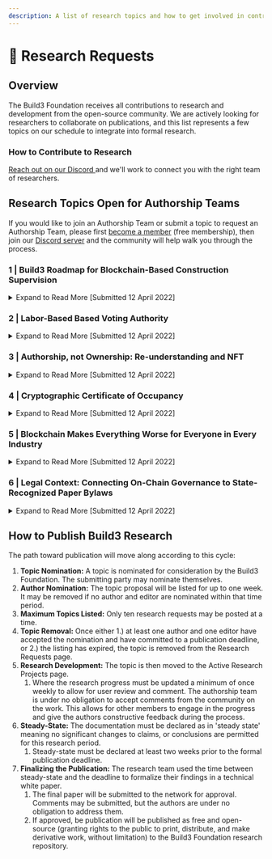 ```yaml
---
description: A list of research topics and how to get involved in contributing.
---
```


# 📢 Research Requests

## Overview

The Build3 Foundation receives all contributions to research and development from the open-source community. We are actively looking for researchers to collaborate on publications, and this list represents a few topics on our schedule to integrate into formal research.

### How to Contribute to Research&#x20;

[Reach out on our Discord ](https://discord.gg/jJhp58PFA2)and we'll work to connect you with the right team of researchers.

## Research Topics Open for Authorship Teams

If you would like to join an Authorship Team or submit a topic to request an Authorship Team, please first [become a member](https://www.build3.foundation/members) (free membership), then join our [Discord server](https://discord.gg/jJhp58PFA2) and the community will help walk you through the process.

### 1 | Build3 Roadmap for Blockchain-Based Construction Supervision

<details>

<summary>Expand to Read More [Submitted 12 April 2022]</summary>

#### Nominated Authorship Team:&#x20;

#### **\[awaiting nomination]**

### Abstract

A proposed publication to discuss the roadmap for implementing a public utility supervision blockchain. This research would discover the full road map in a logical order from easiest to most difficult to implement. An example features road map may look like this:

1. **Professional Licensure Authorship:** Cryptographic Signatures representing Architectural and Engineering Seals. This functions as the start of the identity network as well (proof of licensee).
2. **Construction Submittals:** Cryptographically signed by the issuer and signed by the reviewer(s)
3. **Permitting:** Permits signed on-chain by the submitting parties and signed by the approving authority having jurisdiction. This topic also requires thinking about the International Building Code, Chapter 1, or other codes are written that address permitting requirements.
4. **Inspections:** Similar to permitting, but for proof of the state of inspection.
5. **Maintenance:**  This may be discussed as an interoperable parachain on the Polkdatot network or some other parachain based network that could share state and security with the build3 network.
6. **Property Identity:** The contributions from the build3 network related to proof of supervision would be identity markers about a specific property. Each renovation from start to end of a building would contain the proof of supervision process that helped to secure the safety of the building itself. This would have insurability implications worth researching.
7. **GIS Maps:** Proof of supervision of land survey work which would be tied directly to the public GIS map systems.

### Related Research

* [Adoption of Blockchain Technology through Digital Twins in the Construction Industry 4.0: A PESTELS Approach](https://www.mdpi.com/2075-5309/11/12/670/pdf)

</details>

### 2 | Labor-Based Based Voting Authority

<details>

<summary>Expand to Read More [Submitted 12 April 2022]</summary>

#### Nominated Authorship Team:&#x20;

#### **Phillip Brock, Author**

**Ken Shultz, Editor**

### **Abstract**

Blockchain enthusiasts usually tout the benefits of decentralization. Unfortunately, many of the features baked into the technology ultimately lead to a re-centralization in myriad ways. A small [central group of miner farms](https://www.sunbirddcim.com/infographic/largest-bitcoin-mining-farms-world) generally controls all rewards on the bitcoin network. When it comes to voting mechanisms, most involve the spending of coins, which makes voter authority directly proportional to their access to funds.&#x20;

A proposed solution to this problem involves removing or reducing the possibility of exponential relationships from voting power. Non-transferrable voting tokens are issues based on a user's contribution to the network. You earn voting tokens as you review, submit, or otherwise interact with the system. These tokens are non-transferrable, would be burned when used for voting, and may expire after some time. This paper will explore these ideas and propose technical standards for developers to implement as a pallet on the chain. This voting token introduces a new token that is not nonfungible (NFT) nor technically wholly fungible.

[Click here to view this project's documentation progress](labor-based-voting-authority.md)





</details>

### 3 | Authorship, not Ownership: Re-understanding and NFT&#x20;

<details>

<summary>Expand to Read More [Submitted 12 April 2022]</summary>

#### Nominated Authorship Team:&#x20;

#### **\[awaiting nomination]**

### **Abstract**

A common problem articulated for NFTs is that they do nothing to assure ownership. Anyone can claim any digital asset and mint it as an NFT. The point of this research is to demonstrate the completely overlooked use for an NFT: authorship.&#x20;

Consider the example of a shop drawing submittal.&#x20;

Equipment manufacturers typically author these drawings. The trade contractor then modifies if necessary to prepare the document and submit his version of the authorship to the licensed designer of record for approval. The designer of the record then authors if the submittal is approved or rejected. At no point in this chain was ownership relevant to the reason for this communication chain.

The reason that process exists is to verify compliance with the construction documents which themselves represent a contract. That contract was authored by a licensed design professional. Although intellectual property rights (ownership) may be relevant in some scopes, it bears no influence on the objective of proving the supervision of construction. That all comes down to proof of authorship. These proofs are nonfungible, individually unique, and happen to be tokenized...they are NFTs

Ultimately, the creates a ledger of authorship proof which increases transparency and accountability in construction. These increases directly influence stronger security of building code enforcement and ultimately the security and well-being of building occupants.

</details>

### 4 | Cryptographic Certificate of Occupancy

<details>

<summary>Expand to Read More [Submitted 12 April 2022]</summary>

#### Nominated Authorship Team:&#x20;

#### **\[awaiting nomination]**

### **Abstract**

With architectural and engineering seals, Construction Administration, permit review and approval, and inspections authorship proofs resolved, it isn't a stretch of the mind to consider the Certificate of Occupancy itself as fundamental to the blockchain. The building design and construction cycle would be tied together with minimal disruption to existing workflows, directly to the Occupancy Certificate.

This new cryptographic token will tie to the building identity and introduce new features for a certificate of occupancy that could never have previously existed. This topic encourages the authors' imagination to explore those new features and document them as formal technical specifications.

</details>

### 5 | Blockchain Makes Everything Worse for Everyone in Every Industry

<details>

<summary>Expand to Read More [Submitted 12 April 2022]</summary>

#### Nominated Authorship Team:&#x20;

#### \[awaiting nomination]

### **Abstract**

The purpose of this research is to dig deeply into those advocating strongly against blockchain technology, and web3 in general, for ethical, economic, social, or other notable concerns. This will encourage our organization to understand the existential threats technology presents. With those threats identified, Build3 can work to resolve or mitigate them within the protocol.

This paper is particularly interesting as it poses a great threat to Build3 claims and may serve to disprove them and dismantle the work completed to date to advance the technology. That being said, it's better to learn that sooner than later.

### Related Research

* [**Line Goes Up**](https://www.youtube.com/watch?v=YQ\_xWvX1n9g) - A two-hour documentary by Dan Olson with the general claim that blockchain technology is unnecessary financialization of everything that empowers the wealthy, fixes nothing, encourages fraud, and generally makes everything in the existing broken system much, much worse.
* [**The Third Web**](https://tante.cc/2021/12/17/the-third-web/) **** - A well-articulated summary discussing topics such as negative freedom, censorship, code-is-law problems, transactionalism, and ownership. It continues to discuss some of the primary problems including scaling, The Oracle Problem, ownership fallacies, climate destruction, pyramid scheme / bigger fool, and the general claim that VCs will fundamentally re-centralize what was intended to be decentralized.&#x20;
  * From the website, "Web3 is a web of ownership. Every object is owned by someone, every object can be traded to someone else."&#x20;
  * _The above claim is not necessarily true. Build3 is about authorship, no ownership. This is a fundamental difference between the criticisms (generally focused on flaws inherent to fintech and so claims generally reside in the claim that blockchain is the finacialization of all things). It must be differentiated: Build3 is concerned with authorship for the purposes of construction supervision authority._
* __[_**Web3 is Going Great**_ ](https://web3isgoinggreat.com)_- A curated timeline of fraud and scams in blockchain to emphasize the problem with scams and fraud._

</details>

### 6 | Legal Context: Connecting On-Chain Governance to State-Recognized Paper Bylaws

<details>

<summary>Expand to Read More [Submitted 12 April 2022]</summary>

Nominated Authorship Team:&#x20;

#### Kenneth Shultz, PE - Author

\[awaiting nomination] - Editor

### **Abstract**

This paper will explore traditional bylaw language for registered 503(c) organizations, and work to adapt them such that they can be updated through the blockchain governance. The final bylaws, once approved by the board of directors, will be published as part of the research and be registered with the State Corporation Commission. The bylaws will also be formally instantiated on-chain through the on-chain governance mechanisms.&#x20;

The language should be worded in such a way that all future changes to the bylaws shall be registered through the blockchain protocols. There should be considerations for catastrophic failure in the chain to compensate for the risk of early adoption. For example: in the event of a catastrophic failure, the acting authorities of the organization may adopt new bylaws through traditional means. Those means must be registered to the blockchain once the network failure has been resolved.

The purpose is to both finalize the Build3 Bylaws and publish findings for future organizations to use in consultation with their legal representation.

### Related Research

* ****[**(UN)CORPORATE CRYPTO-GOVERNANCE**](http://fordhamlawreview.org/wp-content/uploads/2020/04/Reyes\_April\_A\_13.pdf) ****&#x20;
* ****[**Smart Legal Contracts: Advice to Governments**](https://s3-eu-west-2.amazonaws.com/lawcom-prod-storage-11jsxou24uy7q/uploads/2021/11/Smart-legal-contracts-accessible.pdf)****

</details>

## How to Publish Build3 Research

The path toward publication will move along according to this cycle:

1. **Topic Nomination:** A topic is nominated for consideration by the Build3 Foundation. The submitting party may nominate themselves.&#x20;
2. **Author Nomination:** The topic proposal will be listed for up to one week. It may be removed if no author and editor are nominated within that time period.
3. **Maximum Topics Listed:** Only ten research requests may be posted at a time.
4. **Topic Removal:** Once either 1.) at least one author and one editor have accepted the nomination and have committed to a publication deadline, or 2.) the listing has expired, the topic is removed from the Research Requests page.&#x20;
5. **Research Development:** The topic is then moved to the Active Research Projects page.&#x20;
   1. Where the research progress must be updated a minimum of once weekly to allow for user review and comment. The authorship team is under no obligation to accept comments from the community on the work. This allows for other members to engage in the progress and give the authors constructive feedback during the process.
6. **Steady-State:** The documentation must be declared as in 'steady state' meaning no significant changes to claims, or conclusions are permitted for this research period.&#x20;
   1. Steady-state must be declared at least two weeks prior to the formal publication deadline.&#x20;
7. **Finalizing the Publication:** The research team used the time between steady-state and the deadline to formalize their findings in a technical white paper.
   1. The final paper will be submitted to the network for approval. Comments may be submitted, but the authors are under no obligation to address them.
   2. If approved, be publication will be published as free and open-source (granting rights to the public to print, distribute, and make derivative work, without limitation) to the Build3 Foundation research repository.
